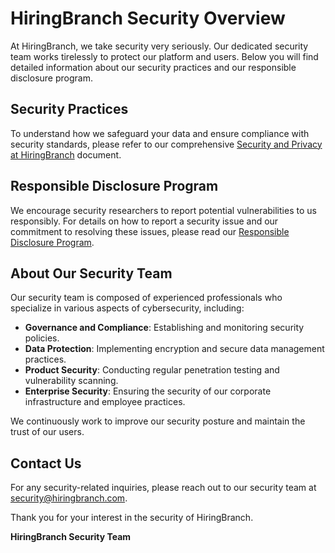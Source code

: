 # HiringBranch Security Overview

At HiringBranch, we take security very seriously. Our dedicated security team works tirelessly to protect our platform and users. Below you will find detailed information about our security practices and our responsible disclosure program.

## Security Practices

To understand how we safeguard your data and ensure compliance with security standards, please refer to our comprehensive [Security and Privacy at HiringBranch](./security-program.md) document.

## Responsible Disclosure Program

We encourage security researchers to report potential vulnerabilities to us responsibly. For details on how to report a security issue and our commitment to resolving these issues, please read our [Responsible Disclosure Program](./responsible-disclosure.md).

## About Our Security Team

Our security team is composed of experienced professionals who specialize in various aspects of cybersecurity, including:
- **Governance and Compliance**: Establishing and monitoring security policies.
- **Data Protection**: Implementing encryption and secure data management practices.
- **Product Security**: Conducting regular penetration testing and vulnerability scanning.
- **Enterprise Security**: Ensuring the security of our corporate infrastructure and employee practices.

We continuously work to improve our security posture and maintain the trust of our users.

## Contact Us

For any security-related inquiries, please reach out to our security team at [security@hiringbranch.com](mailto:security@hiringbranch.com).

Thank you for your interest in the security of HiringBranch.

**HiringBranch Security Team**